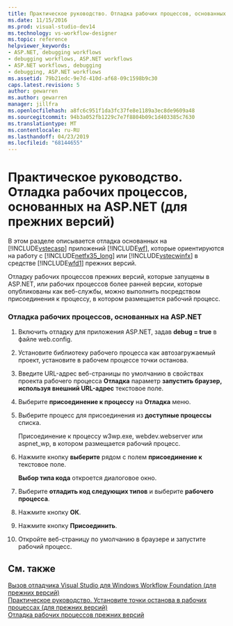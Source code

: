 ```yaml
---
title: Практическое руководство. Отладка рабочих процессов, основанных на ASP.NET (устаревшая версия) | Документация Майкрософт
ms.date: 11/15/2016
ms.prod: visual-studio-dev14
ms.technology: vs-workflow-designer
ms.topic: reference
helpviewer_keywords:
- ASP.NET, debugging workflows
- debugging workflows, ASP.NET workflows
- ASP.NET workflows, debugging
- debugging, ASP.NET workflows
ms.assetid: 79b21edc-9e7d-410d-af68-09c1598b9c30
caps.latest.revision: 5
author: gewarren
ms.author: gewarren
manager: jillfra
ms.openlocfilehash: a8fc6c951f1da3fc37fe8e1189a3ec8de9609a48
ms.sourcegitcommit: 94b3a052fb1229c7e7f8804b09c1d403385c7630
ms.translationtype: MT
ms.contentlocale: ru-RU
ms.lasthandoff: 04/23/2019
ms.locfileid: "68144655"
---
```

# <a name="how-to-debug-aspnet-based-workflows-legacy"></a>Практическое руководство. Отладка рабочих процессов, основанных на ASP.NET (для прежних версий)
В этом разделе описывается отладка основанных на [!INCLUDE[vstecasp](../includes/vstecasp-md.md)] приложений [!INCLUDE[wf](../includes/wf-md.md)], которые ориентируются на работу с [!INCLUDE[netfx35_long](../includes/netfx35-long-md.md)] или [!INCLUDE[vstecwinfx](../includes/vstecwinfx-md.md)] в средстве [!INCLUDE[wfd1](../includes/wfd1-md.md)] прежних версий.  
  
 Отладку рабочих процессов прежних версий, которые запущены в ASP.NET, или рабочих процессов более ранней версии, которые опубликованы как веб-службы, можно выполнить посредством присоединения к процессу, в котором размещается рабочий процесс.  
  
### <a name="to-debug-an-aspnet-based-workflow"></a>Отладка рабочих процессов, основанных на ASP.NET  
  
1. Включить отладку для приложения ASP.NET, задав **debug = true** в файле web.config.  
  
2. Установите библиотеку рабочего процесса как автозагружаемый проект, установите в рабочем процессе точки останова.  
  
3. Введите URL-адрес веб-страницы по умолчанию в свойствах проекта рабочего процесса **Отладка** параметр **запустить браузер, используя внешний URL-адрес** текстовое поле.  
  
4. Выберите **присоединение к процессу** на **Отладка** меню.  
  
5. Выберите процесс для присоединения из **доступные процессы** списка.  
  
     Присоединение к процессу w3wp.exe, webdev.webserver или aspnet_wp, в котором размещается рабочий процесс.  
  
6. Нажмите кнопку **выберите** рядом с полем **присоединение к** текстовое поле.  
  
     **Выбор типа кода** откроется диалоговое окно.  
  
7. Выберите **отладить код следующих типов** и выберите **рабочего процесса**.  
  
8. Нажмите кнопку **ОК**.  
  
9. Нажмите кнопку **Присоединить**.  
  
10. Откройте веб-страницу по умолчанию в браузере и запустите рабочий процесс.  
  
## <a name="see-also"></a>См. также  
 [Вызов отладчика Visual Studio для Windows Workflow Foundation (для прежних версий)](../workflow-designer/invoking-the-visual-studio-debugger-for-windows-workflow-foundation-legacy.md)   
 [Практическое руководство. Установите точки останова в рабочих процессах (для прежних версий)](../workflow-designer/how-to-set-breakpoints-in-workflows-legacy.md)   
 [Отладка рабочих процессов прежних версий](../workflow-designer/debugging-legacy-workflows.md)